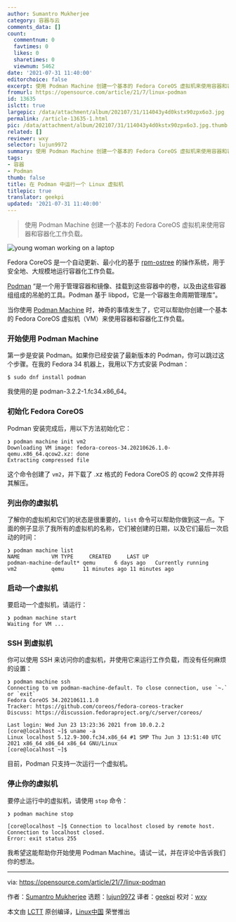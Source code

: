 ```yaml
---
author: Sumantro Mukherjee
category: 容器与云
comments_data: []
count:
  commentnum: 0
  favtimes: 0
  likes: 0
  sharetimes: 0
  viewnum: 5462
date: '2021-07-31 11:40:00'
editorchoice: false
excerpt: 使用 Podman Machine 创建一个基本的 Fedora CoreOS 虚拟机来使用容器和容器化工作负载。
fromurl: https://opensource.com/article/21/7/linux-podman
id: 13635
islctt: true
largepic: /data/attachment/album/202107/31/114043y4d0kstx90zpx6o3.jpg
permalink: /article-13635-1.html
pic: /data/attachment/album/202107/31/114043y4d0kstx90zpx6o3.jpg.thumb.jpg
related: []
reviewer: wxy
selector: lujun9972
summary: 使用 Podman Machine 创建一个基本的 Fedora CoreOS 虚拟机来使用容器和容器化工作负载。
tags:
- 容器
- Podman
thumb: false
title: 在 Podman 中运行一个 Linux 虚拟机
titlepic: true
translator: geekpi
updated: '2021-07-31 11:40:00'
---
```



> 
> 使用 Podman Machine 创建一个基本的 Fedora CoreOS 虚拟机来使用容器和容器化工作负载。
> 
> 
> 


![](/data/attachment/album/202107/31/114043y4d0kstx90zpx6o3.jpg "young woman working on a laptop")


Fedora CoreOS 是一个自动更新、最小化的基于 [rpm-ostree](http://coreos.github.io/rpm-ostree/) 的操作系统，用于安全地、大规模地运行容器化工作负载。


[Podman](https://github.com/containers/podman) “是一个用于管理容器和镜像、挂载到这些容器中的卷，以及由这些容器组组成的吊舱的工具。Podman 基于 libpod，它是一个容器生命周期管理库”。


当你使用 [Podman Machine](http://docs.podman.io/en/latest/markdown/podman-machine.1.html) 时，神奇的事情发生了，它可以帮助你创建一个基本的 Fedora CoreOS 虚拟机（VM）来使用容器和容器化工作负载。


### 开始使用 Podman Machine


第一步是安装 Podman。如果你已经安装了最新版本的 Podman，你可以跳过这个步骤。在我的 Fedora 34 机器上，我用以下方式安装 Podman：



```
$ sudo dnf install podman

```

我使用的是 podman-3.2.2-1.fc34.x86\_64。


### 初始化 Fedora CoreOS


Podman 安装完成后，用以下方法初始化它：



```
❯ podman machine init vm2
Downloading VM image: fedora-coreos-34.20210626.1.0-qemu.x86_64.qcow2.xz: done 
Extracting compressed file

```

这个命令创建了 `vm2`，并下载了 .xz 格式的 Fedora CoreOS 的 qcow2 文件并将其解压。


### 列出你的虚拟机


了解你的虚拟机和它们的状态是很重要的，`list` 命令可以帮助你做到这一点。下面的例子显示了我所有的虚拟机的名称，它们被创建的日期，以及它们最后一次启动的时间：



```
❯ podman machine list 
NAME          VM TYPE     CREATED     LAST UP
podman-machine-default* qemu      6 days ago   Currently running
vm2           qemu      11 minutes ago 11 minutes ago

```

### 启动一个虚拟机


要启动一个虚拟机，请运行：



```
❯ podman machine start
Waiting for VM ...

```

### SSH 到虚拟机


你可以使用 SSH 来访问你的虚拟机，并使用它来运行工作负载，而没有任何麻烦的设置：



```
❯ podman machine ssh  
Connecting to vm podman-machine-default. To close connection, use `~.` or `exit`
Fedora CoreOS 34.20210611.1.0
Tracker: https://github.com/coreos/fedora-coreos-tracker
Discuss: https://discussion.fedoraproject.org/c/server/coreos/
 
Last login: Wed Jun 23 13:23:36 2021 from 10.0.2.2
[core@localhost ~]$ uname -a
Linux localhost 5.12.9-300.fc34.x86_64 #1 SMP Thu Jun 3 13:51:40 UTC 2021 x86_64 x86_64 x86_64 GNU/Linux
[core@localhost ~]$

```

目前，Podman 只支持一次运行一个虚拟机。


### 停止你的虚拟机


要停止运行中的虚拟机，请使用 `stop` 命令：



```
❯ podman machine stop

[core@localhost ~]$ Connection to localhost closed by remote host.
Connection to localhost closed.
Error: exit status 255

```

我希望这能帮助你开始使用 Podman Machine。请试一试，并在评论中告诉我们你的想法。




---


via: <https://opensource.com/article/21/7/linux-podman>


作者：[Sumantro Mukherjee](https://opensource.com/users/sumantro) 选题：[lujun9972](https://github.com/lujun9972) 译者：[geekpi](https://github.com/geekpi) 校对：[wxy](https://github.com/wxy)


本文由 [LCTT](https://github.com/LCTT/TranslateProject) 原创编译，[Linux中国](https://linux.cn/) 荣誉推出